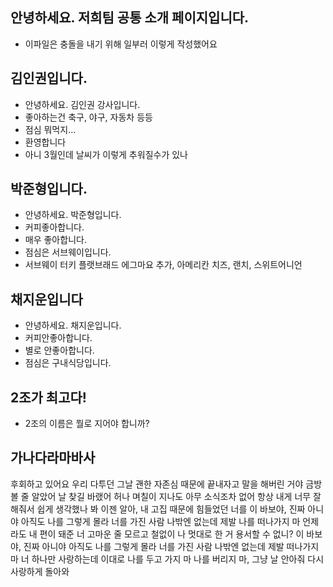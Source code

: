 ## 안녕하세요. 저희팀 공통 소개 페이지입니다.
- 이파일은 충돌을 내기 위해 일부러 이렇게 작성했어요

## 김인권입니다.
- 안녕하세요. 김인권 강사입니다.
- 좋아하는건 축구, 야구, 자동차 등등
- 점심 뭐먹지...   
- 환영합니다
- 아니 3월인데 날씨가 이렇게 추워질수가 있나

## 박준형입니다.
- 안녕하세요. 박준형입니다.
- 커피좋아합니다.
- 매우 좋아합니다.
- 점심은 서브웨이입니다.
- 서브웨이 터키 플랫브래드 에그마요 추가, 아메리칸 치즈, 랜치, 스위트어니언

## 채지운입니다
- 안녕하세요. 채지운입니다.
- 커피안좋아합니다.
- 별로 안좋아합니다.
- 점심은 구내식당입니다.

## 2조가 최고다!
- 2조의 이름은 뭘로 지어야 합니까?

## 가나다라마바사
후회하고 있어요
우리 다투던 그날
괜한 자존심 때문에
끝내자고 말을 해버린 거야
금방 볼 줄 알았어
날 찾길 바랬어
허나 며칠이 지나도
아무 소식조차 없어
항상 내게 너무 잘해줘서
쉽게 생각했나 봐
이젠 알아, 내 고집 때문에
힘들었던 너를
이 바보야, 진짜 아니야
아직도 나를 그렇게 몰라
너를 가진 사람 나밖엔 없는데
제발 나를 떠나가지 마
언제라도 내 편이 돼준 너
고마운 줄 모르고
철없이 나 멋대로 한 거
용서할 수 없니?
이 바보야, 진짜 아니야
아직도 나를 그렇게 몰라
너를 가진 사람 나밖엔 없는데
제발 떠나가지 마
너 하나만 사랑하는데
이대로 나를 두고 가지 마
나를 버리지 마, 그냥 날 안아줘
다시 사랑하게 돌아와